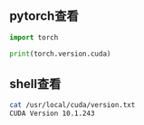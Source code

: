 ## pytorch查看

```python
import torch

print(torch.version.cuda)
```

## shell查看

```bash
cat /usr/local/cuda/version.txt
CUDA Version 10.1.243
```

